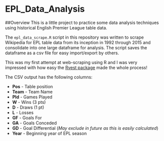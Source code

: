 # EPL_Data_Analysis

##Overview
This is a little project to practice some data analysis techniques using historical English Premier League table data. 

The ```epl_data_scrape.R``` script in this repository was written to scrape Wikipedia for EPL table data from its inception in 1992 through 2015 and consolidate into one large dataframe for analysis. The script saves the dataframe as a csv file for easy import/export by others.

This was my first attempt at web-scraping using R and I was very impressed with how easy the <a href="https://github.com/hadley/rvest package">Rvest package</a> made the whole process!

The CSV output has the following columns:
* **Pos** - Table position
* **Team** - Team Name
*  **Pld** - Games Played
*  **W** - Wins (3 pts)
*  **D** - Draws (1 pt)
*  **L** - Losses
*  **GF** - Goals For
*  **GA** - Goals Conceded
*  **GD** - Goal Differential (*May exclude in future as this is easily calculated*)
*  **Year** - Beginning year of EPL season
